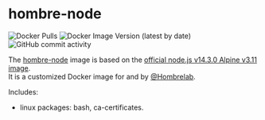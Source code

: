 # hombre-node
![Docker Pulls](https://img.shields.io/docker/pulls/hombrelab/hombre-node) ![Docker Image Version (latest by date)](https://img.shields.io/docker/v/hombrelab/hombre-node) ![GitHub commit activity](https://img.shields.io/github/last-commit/hombrelab/hombre-node)  

The [hombre-node](https://hub.docker.com/repository/docker/hombrelab/hombre-node) image is based on the [official node.js v14.3.0 Alpine v3.11 image](https://hub.docker.com/_/node).  
It is a customized Docker image for and by [@Hombrelab](me@hombrelab.com).

Includes:
- linux packages: bash, ca-certificates.   